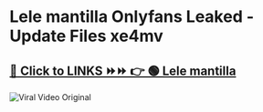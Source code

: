 
 # Lele mantilla Onlyfans Leaked - Update Files xe4mv

## <h2><a href="https://clipsfans.com/Lele_mantilla&ref=git">🔗 Click to LINKS ⏩⏩ 👉 🟢 Lele mantilla </a></h2>

<a href="https://clipsfans.com/Lele_mantilla&ref=git" rel="nofollow" data-target="animated-image.originalLink"><img src="https://i.ibb.co.com/xMMVF88/686577567.gif" alt="Viral Video Original" style="max-width: 100%; display: inline-block;" data-target="animated-image.originalImage"></a>


